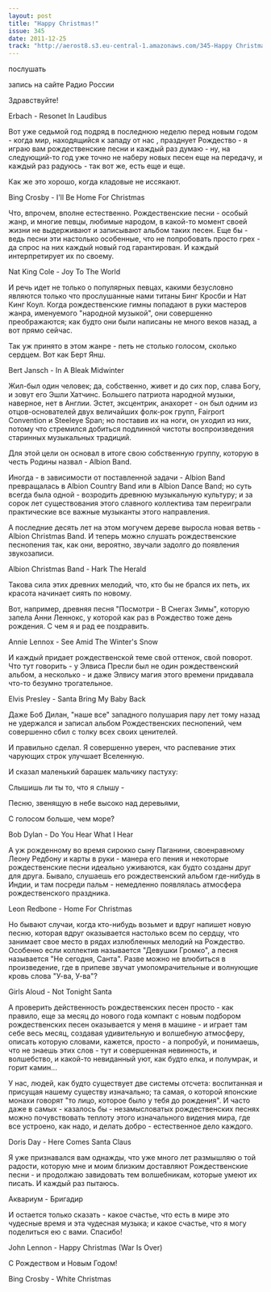 ```yaml
---
layout: post
title: "Happy Christmas!"
issue: 345
date: 2011-12-25
track: "http://aerost8.s3.eu-central-1.amazonaws.com/345-Happy Christmas!.mp3"
---
```


послушать

запись на сайте Радио России

Здравствуйте!

Erbach - Resonet In Laudibus

Вот уже седьмой год подряд в последнюю неделю перед новым годом - когда мир, находящийся к западу от нас , празднует Рождество - я играю вам рождественские песни и каждый раз думаю - ну, на следующий-то год уже точно не наберу новых песен еще на передачу, и каждый раз радуюсь - так вот же, есть еще и еще.

Как же это хорошо, когда кладовые не иссякают.

Bing Crosby - I'll Be Home For Christmas

Что, впрочем, вполне естественно. Рождественские песни - особый жанр, и многие певцы, любимые народом, в какой-то момент своей жизни не выдерживают и записывают альбом таких песен. Еще бы - ведь песни эти настолько особенные, что не попробовать просто грех - да спрос на них каждый новый год гарантирован. И каждый интерпретирует их по своему.

Nat King Cole - Joy To The World

И речь идет не только о популярных певцах, какими безусловно являются только что прослушанные нами титаны Бинг Кросби и Нат Кинг Коул. Когда рождественские гимны попадают в руки мастеров жанра, именуемого "народной музыкой", они совершенно преображаются; как будто они были написаны не много веков назад, а вот прямо сейчас.

Так уж принято в этом жанре - петь не столько голосом, сколько сердцем. Вот как Берт Янш.

Bert Jansch - In A Bleak Midwinter

Жил-был один человек; да, собственно, живет и до сих пор, слава Богу, и зовут его Эшли Хатчинс. Большего патриота народной музыки, наверное, нет в Англии. Эстет, эксцентрик, анахорет - он был одним из отцов-основателей двух величайших фолк-рок групп, Fairport Convention и Steeleye Span; но поставив их на ноги, он уходил из них, потому что стремился добиться подлинной чистоты воспроизведения старинных музыкальных традиций.

Для этой цели он основал в итоге свою собственную группу, которую в честь Родины назвал - Albion Band.

Иногда - в зависимости от поставленной задачи - Albion Band превращалась в Albion Country Band или в Albion Dance Band; но суть всегда была одной - возродить древнюю музыкальную культуру; и за сорок лет существования этого славного коллектива там переиграли практические все важные музыканты этого направления.

А последние десять лет на этом могучем дереве выросла новая ветвь - Albion Christmas Band. И теперь можно слушать рождественские песнопения так, как они, вероятно, звучали задолго до появления звукозаписи.

Albion Christmas Band - Hark The Herald

Такова сила этих древних мелодий, что, кто бы не брался их петь, их красота начинает сиять по новому.

Вот, например, древняя песня "Посмотри - В Снегах Зимы", которую запела Анни Леннокс, у которой как раз в Рождество тоже день рождения. С чем я и рад ее поздравить.

Annie Lennox - See Amid The Winter's Snow

И каждый придает рождественской теме свой оттенок, свой поворот. Что тут говорить - у Элвиса Пресли был не один рождественский альбом, а несколько - и даже Элвису магия этого времени придавала что-то безумно трогательное.

Elvis Presley - Santa Bring My Baby Back

Даже Боб Дилан, "наше все" западного полушария пару лет тому назад не удержался и записал альбом Рождественских песнопений, чем совершенно сбил с толку всех своих ценителей.

И правильно сделал. Я совершенно уверен, что распевание этих чарующих строк улучшает Вселенную.

И сказал маленький барашек мальчику пастуху:

Слышишь ли ты то, что я слышу -

Песню, звенящую в небе высоко над деревьями,

С голосом больше, чем море?

Bob Dylan - Do You Hear What I Hear

А уж рожденному во время сирокко сыну Паганини, своенравному Леону Редбону и карты в руки - манера его пения и некоторые рождественские песни идеально уживаются, как будто созданы друг для друга. Бывало, слушаешь его рождественский альбом где-нибудь в Индии, и там посреди пальм - немедленно появлялась атмосфера рождественского праздника.

Leon Redbone - Home For Christmas

Но бывают случаи, когда кто-нибудь возьмет и вдруг напишет новую песню, которая вдруг оказывается настолько всем по сердцу, что занимает свое место в рядах излюбленных мелодий на Рождество. Особенно если коллектив называется "Девушки Громко", а песня называется "Не сегодня, Санта". Разве можно не влюбиться в произведение, где в припеве звучат умопомрачительные и волнующие кровь слова "У-ва, У-ва"?

Girls Aloud - Not Tonight Santa

А проверить действенность рождественских песен просто - как правило, еще за месяц до нового года компакт с новым подбором рождественских песен оказывается у меня в машине - и играет там себе весь месяц, создавая удивительную и волшебную атмосферу, описать которую словами, кажется, просто - а попробуй, и понимаешь, что не знаешь этих слов - тут и совершенная невинность, и волшебство, и какой-то невиданный уют, как будто елка, и полумрак, и горит камин...

У нас, людей, как будто существует две системы отсчета: воспитанная и присущая нашему существу изначально; та самая, о которой японские монахи говорят "то лицо, которое было у тебя до рождения". И часто даже в самых - казалось бы - незамысловатых рождественских песнях можно почувствовать теплоту этого изначального видения мира, где все устроено, как надо, и делать добро - естественное дело каждого.

Doris Day - Here Comes Santa Claus

Я уже признавался вам однажды, что уже много лет размышляю о той радости, которую мне и моим близким доставляют Рождественские песни - и продолжаю завидовать тем волшебникам, которые умеют их писать. И каждый раз пытаюсь.

Аквариум - Бригадир

И остается только сказать - какое счастье, что есть в мире это чудесные время и эта чудесная музыка; и какое счастье, что я могу поделиться ею с вами. Спасибо!

John Lennon - Happy Christmas (War Is Over)

С Рождеством и Новым Годом!

Bing Crosby - White Christmas
